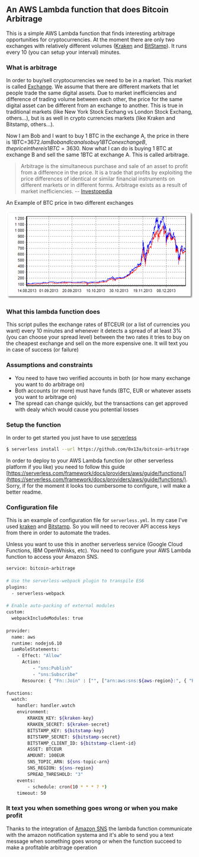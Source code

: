 ## An AWS Lambda function that does Bitcoin Arbitrage

This is a simple AWS Lambda function that finds interesting arbitrage opportunities for cryptocurrencies. At the moment there are only two exchanges with relatively different volumes ([Kraken](https://kraken.com) and [BitStamp](https://bitstamp/com)). It runs every 10 (you can setup your interval) minutes.

### What is arbitrage

In order to buy/sell cryptocurrencies we need to be in a market. This market is called [Exchange](https://en.wikipedia.org/wiki/Digital_currency_exchange). We assume that there are different markets that let people trade the same digital assets. Due to market inefficiencies and difference of trading volume between each other, the price for the same digital asset can be different from an exchange to another. This is true in traditional markets (like New York Stock Exchang vs London Stock Exchang, others...), but is as well in crypto currencies markets (like Kraken and Bitstamp, others...).

Now I am Bob and I want to buy 1 BTC in the exchange A, the price in there is 1BTC=3672$. I am Bob and I can also buy 1 BTC on exchange B, the price in there is 1BTC=3630$. Now what I can do is buying 1 BTC at exchange B and sell the same 1BTC at exchange A. This is called arbitrage.

> Arbitrage is the simultaneous purchase and sale of an asset to profit from a difference in the price. It is a trade that profits by exploiting the price differences of identical or similar financial instruments on different markets or in different forms. Arbitrage exists as a result of market inefficiencies. -- [Investopedia](http://www.investopedia.com/terms/a/arbitrage.asp#ixzz4tS44jciY)

An Example of BTC price in two different exchanges

![](image.png)

### What this lambda function does

This script pulles the exchange rates of BTCEUR (or a list of currencies you want) every 10 minutes and whenever it detects a spread of at least 3% (you can choose your spread level) between the two rates it tries to buy on the cheapest exchange and sell on the more expensive one. It will text you in case of success (or failure)

### Assumptions and constraints
- You need to have two verified accounts in both (or how many exchange you want to do arbitrage on)
- Both accounts (or more) must have funds (BTC, EUR or whatever assets you want to arbitrage on)
- The spread can change quickly, but the transactions can get approved with dealy which would cause you potential losses

### Setup the function

In order to get started you just have to use [serverless](serverless.com)

```sh
$ serverless install --url https://github.com/0x13a/bitcoin-arbitrage --name my-btc-arbitrage
```

In order to deploy to your AWS Lambda function (or other serverless platform if you like) you need to follow this guide [https://serverless.com/framework/docs/providers/aws/guide/functions/](https://serverless.com/framework/docs/providers/aws/guide/functions/). Sorry, if for the moment it looks too cumbersome to configure, i will make a better readme.

### Configuration file

This is an example of configuration file for `serverless.yml`. In my case I've used [kraken](https://kraken.com) and [Bitstamp](https://bitstamp.com). So you will need to recover API access keys from there in order to automate the trades.

Unless you want to use this in another serverless service (Google Cloud Functions, IBM OpenWhisks, etc). You need to configure your AWS Lambda function to access your Amazon SNS.

```sh
service: bitcoin-arbitrage

# Use the serverless-webpack plugin to transpile ES6
plugins:
  - serverless-webpack

# Enable auto-packing of external modules
custom:
  webpackIncludeModules: true

provider:
  name: aws
  runtime: nodejs6.10
  iamRoleStatements:
    - Effect: "Allow"
      Action:
          - "sns:Publish"
          - "sns:Subscribe"
      Resource: { "Fn::Join" : ["", ["arn:aws:sns:${aws-region}:", { "Ref" : "${aws-account-id}" }, ":${aws-arn}" ] ]  }

functions:
  watch:
    handler: handler.watch
    environment:
        KRAKEN_KEY: ${kraken-key}
        KRAKEN_SECRET: ${kraken-secret}
        BITSTAMP_KEY: ${bitstamp-key}
        BITSTAMP_SECRET: ${bitstamp-secret}
        BITSTAMP_CLIENT_ID: ${bitstamp-client-id}
        ASSET: BTCEUR
        AMOUNT: 100EUR
        SNS_TOPIC_ARN: ${sns-topic-arn}
        SNS_REGION: ${sns-region}
        SPREAD_THRESHOLD: "3"
    events:
        - schedule: cron(10 * * * ? *)
    timeout: 50
```

### It text you when something goes wrong or when you make profit

Thanks to the integration of [Amazon SNS](https://aws.amazon.com/sns) the lambda function communicate with the amazon notification systema and it's able to send you a text message when something goes wrong or when the function succeed to make a profitable arbitrage operation